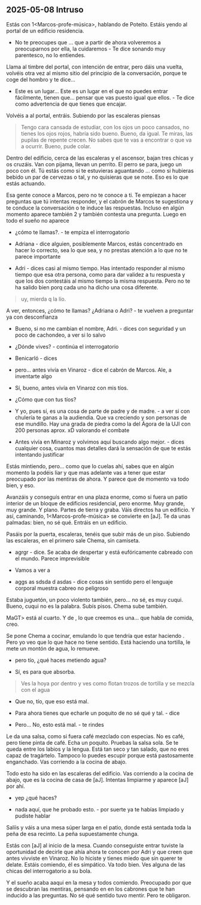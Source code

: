 ## 2025-05-08 Intruso

Estás con 1<Marcos-profe-música>, hablando de Poteito. Estáis yendo al portal de un edificio residencia.

- No te preocupes que ... que a partir de ahora volveremos a preocuparnos por ella, la cuidaremos - Te dice sonando muy parentesco, no lo entiendes.

Llama al timbre del portal, con intención de entrar, pero dáis una vuelta, volvéis otra vez al mismo sitio del principio de la conversación, porque te coge del hombro y te dice...

- Este es un lugar... Este es un lugar en el que no puedes entrar fácilmente, tienen que... pensar que vas puesto igual que ellos. - Te dice como advertencia de que tienes que encajar.

Volvéis a al portal, entráis. Subiendo por las escaleras piensas

> Tengo cara cansada de estudiar, con los ojos un poco cansados, no tienes los ojos rojos, habría sido bueno. Bueno, da igual. Te miras, las pupilas de repente crecen. No sabes que te vas a encontrar o que va a ocurrir.
> Bueno, pude colar. 

Dentro del edificio, cerca de las escaleras y el ascensor, bajan tres chicas y os cruzáis.
Van con pijama, llevan un perrito.
El perro se para, juego un poco con él.
Tú estás como si te estuvieras aguantando ... como si hubieras bebido un par de cervezas o tal, y no quisieras que se note.
Eso es lo que estás actuando.

Esa gente conoce a Marcos, pero no te conoce a ti.
Te empiezan a hacer preguntas que tú intentas responder, y el cabrón de Marcos te sugestiona y te conduce la conversación o te induce las respuestas.
Incluso en algún momento aparece también 2<Ana Bilma> y también contesta una pregunta. Luego en todo el sueño no aparece

- ¿cómo te llamas?. - te empiza el interrogatorio

- Adriana - dice alguien, posiblemente Marcos, estás concentrado en hacer lo correcto, sea lo que sea, y no prestas atención a lo que no te parece importante

- Adri - dices casi al mismo tiempo. Has intentado responder al mismo tiempo que esa otra persona, como para dar validez a tu respuesta y que los dos contestáis al mismo tiempo la misma respuesta. Pero no te ha salido bien porq cada uno ha dicho una cosa diferente.

> uy, mierda q la lío.

A ver, entonces, ¿cómo te llamas? ¿Adriana o Adri? - te vuelven a preguntar ya con desconfianza 

- Bueno, si no me cambian el nombre, Adri. - dices con seguridad y un poco de cachondeo, a ver si lo salvo

- ¿Dónde vives? - continúa el interrogatorio

- Benicarló - dices

- pero... antes vivía en Vinaroz - dice el cabrón de Marcos. Ale, a inventarte algo

- Sí, bueno, antes vivía en Vinaroz con mis tíos.

- ¿Cómo que con tus tíos?

- Y yo, pues sí, es una cosa de parte de padre y de madre. - a ver si con chulería te ganas a la audiendia. Que va creciendo y son personas de ese mundillo. Hay una grada de piedra como la del Ágora de la UJI con 200 personas aprox. xD valorando el combate

- Antes vivía en Minaroz y volvimos aquí buscando algo mejor. - dices cualquier cosa, cuantos mas detalles dará la sensación de que te estás intentando justificar

Estás mintiendo, pero... como que lo cuelas ahí, sabes que en algún momento la podéis liar y que mas adelante vas a tener que estar preocupado por las mentiras de ahora. Y parece que de momento va todo bien, y eso.

Avanzáis y conseguís entrar en una plaza enorme, como si fuera un patio interior de un bloque de edificios residencial, pero enorme.
Muy grande, muy grande. Y plano.
Partes de tierra y graba. Váis directos ha un edificio.
Y así, caminando, 1<Marcos-profe-música> se convierte en [aJ].
Te da unas palmadas: bien, no sé qué. Entráis en un edificio.

Pasáis por la puerta, escaleras, tenéis que subir más de un piso.
Subiendo las escaleras, en el primero sale Chema, sin camiseta.

- agrgr - dice. Se acaba de despertar y está eufóricamente cabreado con el mundo. Parece imprevisible

- Vamos a ver a <aGT>

- aggs as sdsda d asdas - dice cosas sin sentido pero el lenguaje corporal muestra cabreo no peligroso

Estaba juguetón, un poco violento también, pero... no sé, es muy cuqui. Bueno, cuqui no es la palabra.
Subís pisos. Chema sube también.

MaGT> está al cuarto. Y de <aGT>, lo que creemos es una... que habla de comida, creo.

Se pone Chema a cocinar, emulando lo que tendría que estar haciendo <aGT>.
Pero yo veo que lo que hace no tiene sentido. Está haciendo una tortilla, le mete un montón de agua, lo remueve.

- pero tío, ¿qué haces metiendo agua? 

- Sí, es para que absorba.

> Ves la hoya por dentro y ves como flotan trozos de tortilla y se mezcla con el agua

- Que no, tío, que eso está mal.

- Para ahora tienes que echarle un poquito de no sé qué y tal. - dice <aGT>

- Pero... No, esto está mal. - te rindes

Le da una salsa, como si fuera café mezclado con especias. No es café, pero tiene pinta de café.
Echa un poquito. Pruebas la salsa sola. Se te queda entre los labios y la lengua.
Está tan seco y tan salado, que no eres capaz de tragártelo.
Tampoco lo puedes escupir porque está pastosamente enganchado. 
Vas corriendo a la cocina de abajo.

Todo esto ha sido en las escaleras del edificio.
Vas corriendo a la cocina de abajo, que es la cocina de casa de [aJ].
Intentas limpiarme y aparece [aJ] por ahí.

- yep ¿qué haces? 

- nada aquí, que he probado esto. - por suerte ya te habías limpiado y pudiste hablar

Salíis y váis a una mesa súper larga en el patio, donde está sentada toda la peña de esa recinto. La peña supuestamente chunga.

Estás con [aJ] al inicio de la mesa.
Cuando conseguiste entrar tuviste la oportunidad de decirle que ahía ahora te conocen por Adri y que creen que antes vivviste en Vinaroz. No lo hiciste y tienes miedo que sin querer te delate. 
Estáis comiendo, él es simpático. Va todo bien.
Ves alguna de las chicas del interrogatorio a su bola.

Y el sueño acaba aaqui en la mesa y todos comiendo.
Preocupado por que se descubran las mentiras, pensando en en los cabrones que te han inducido a las preguntas.
No sé qué sentido tuvo mentir. Pero te obligaron.
